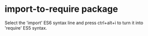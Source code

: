 # import-to-require package

Select the 'import' ES6 syntax line and press ctrl+alt+i to turn it into 'require' ES5 syntax.

